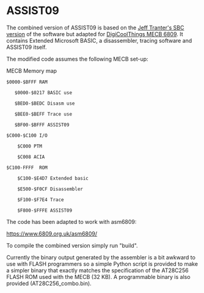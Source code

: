 # ASSIST09
The combined version of ASSIST09 is based on the [Jeff Tranter's SBC version](https://github.com/jefftranter/6809/tree/master/sbc/combined) of the software but adapted for [DigiCoolThings MECB 6809](https://github.com/DigicoolThings/MECB). It contains Extended Microsoft BASIC, a disassembler, tracing software and ASSIST09 itself.

The modified code assumes the following MECB set-up:

MECB Memory map

    $0000-$BFFF RAM
    
       $0000-$0217 BASIC use
       
       $BED0-$BEDC Disasm use
       
       $BEE0-$BEFF Trace use
       
       $BF00-$BFFF ASSIST09
       
    $C000-$C100 I/O
    
        $C000 PTM
        
        $C008 ACIA
        
    $C100-FFFF  ROM
    
        $C100-$E4D7 Extended basic
        
        $E500-$F0CF Disassembler
        
        $F100-$F7E4 Trace
        
        $F800-$FFFE ASSIST09

The code has been adapted to work with asm6809:

   https://www.6809.org.uk/asm6809/

To compile the combined version simply run "build".

Currently the binary output generated by the assembler is a bit awkward to use with FLASH programmers so a simple Python script is provided to make a simpler binary that exactly matches the specification of the AT28C256 FLASH ROM used with the MECB (32 KB). A programmable binary is also provided (AT28C256_combo.bin).
